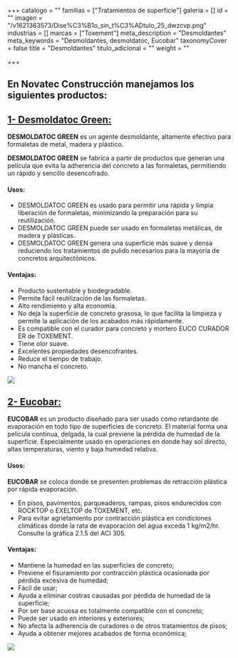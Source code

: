 +++
catalogo = ""
familias = ["Tratamientos de superficie"]
galeria = []
id = ""
imagen = "/v1621363573/Dise%C3%B1o_sin_t%C3%ADtulo_25_dwzcvp.png"
industrias = []
marcas = ["Toxement"]
meta_description = "Desmoldantes"
meta_keywords = "Desmoldantes, desmoldatoc, Eucobar"
taxonomyCover = false
title = "Desmoldantes"
titulo_adicional = ""
weight = ""

+++
## En Novatec Construcción manejamos los siguientes productos:

## [**1- Desmoldatoc Green:**](https://www.toxement.com.co/productos/portafolio-productos/varios-tratamientos-de-superficie-y-limpiadores/desmoldantes/?prodId=1756)

**DESMOLDATOC GREEN** es un agente desmoldante, altamente efectivo para formaletas de metal, madera y plástico.

**DESMOLDATOC GREEN** se fabrica a partir de productos que generan una película que evita la adherencia del concreto a las formaletas, permitiendo un rápido y sencillo desencofrado.

#### **Usos:**

* DESMOLDATOC GREEN es usado para permitir una rápida y limpia liberación de formaletas, minimizando la preparación para su reutilización.
* DESMOLDATOC GREEN puede ser usado en formaletas metálicas, de madera y plásticas.
* DESMOLDATOC GREEN genera una superficie más suave y densa reduciendo los tratamientos de pulido necesarios para la mayoría de concretos arquitectónicos.

#### **Ventajas:**

* Producto sustentable y biodegradable.
* Permite fácil reutilización de las formaletas.
* Alto rendimiento y alta economía.
* No deja la superficie de concreto grasosa, lo que facilita la limpieza y permite la aplicación de los acabados más rápidamente.
* Es compatible con el curador para concreto y mortero EUCO CURADOR ER de TOXEMENT.
* Tiene olor suave.
* Excelentes propiedades desencofrantes.
* Reduce el tiempo de trabajo.
* No mancha el concreto.

![](https://res.cloudinary.com/drnun7bay/image/upload/v1621361754/WhatsApp_Image_2021-05-18_at_12.14.31_pjr8bc.jpg)

## [**2- Eucobar:**](https://www.toxement.com.co/productos/portafolio-productos/compuestos-curadores-y-selladores/retardante-de-evaporaci%C3%B3n/?prodId=1405)

**EUCOBAR** es un producto diseñado para ser usado como retardante de evaporación en todo tipo de superficies de concreto. El material forma una película continua, delgada, la cual previene la pérdida de humedad de la superficie. Especialmente usado en operaciones en donde hay sol directo, altas temperaturas, viento y baja humedad relativa.

#### **Usos:**

**EUCOBAR** se coloca donde se presenten problemas de retracción plástica por rápida evaporación.

* En pisos, pavimentos, parqueaderos, rampas, pisos endurecidos con ROCKTOP o EXELTOP de TOXEMENT, etc.
* Para evitar agrietamiento por contracción plástica en condiciones climáticas donde la rata de evaporación del agua exceda 1 kg/m2/hr. Consulte la gráfica 2.1.5 del ACI 305.

#### **Ventajas:**

* Mantiene la humedad en las superficies de concreto;
* Previene el fisuramiento por contracción plástica ocasionada por pérdida excesiva de humedad;
* Fácil de usar;
* Ayuda a eliminar costras causadas por pérdida de humedad de la superficie;
* Por ser base acuosa es totalmente compatible con el concreto;
* Puede ser usado en interiores y exteriores;
* No afecta la adherencia de curadores o de otros tratamientos de pisos;
* Ayuda a obtener mejores acabados de forma económica;

![](https://res.cloudinary.com/drnun7bay/image/upload/v1621361797/WhatsApp_Image_2021-05-18_at_12.14.55_kzmt1a.jpg)